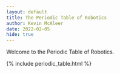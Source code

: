 ```yaml
---
layout: default
title: The Periodic Table of Robotics
author: Kevin McAleer
date: 2022-02-05
hide: true
---
```


Welcome to the Periodic Table of Robotics.

{% include periodic_table.html %}